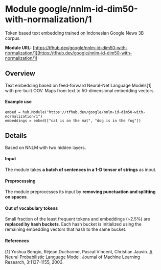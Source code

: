 # Module google/nnlm-id-dim50-with-normalization/1
Token based text embedding trained on Indonesian Google News 3B corpus.

**Module URL:** [https://tfhub.dev/google/nnlm-id-dim50-with-normalization/1](https://tfhub.dev/google/nnlm-id-dim50-with-normalization/1)

## Overview

Text embedding based on feed-forward Neural-Net Language Models[1] with
pre-built OOV. Maps from text to 50-dimensional embedding vectors.

#### Example use
```
embed = hub.Module("https://tfhub.dev/google/nnlm-id-dim50-with-normalization/1")
embeddings = embed(["cat is on the mat", "dog is in the fog"])
```

## Details
Based on NNLM with two hidden layers.

#### Input
The module takes **a batch of sentences in a 1-D tensor of strings** as input.

#### Preprocessing
The module preprocesses its input by **removing punctuation and splitting on spaces**.

#### Out of vocabulary tokens
Small fraction of the least frequent tokens and embeddings (~2.5%) are
**replaced by hash buckets**. Each hash bucket is initialized using the remaining
embedding vectors that hash to the same bucket.

#### References
[1] Yoshua Bengio, Réjean Ducharme, Pascal Vincent, Christian Jauvin.
[A Neural Probabilistic Language Model](http://www.jmlr.org/papers/volume3/bengio03a/bengio03a.pdf).
Journal of Machine Learning Research, 3:1137-1155, 2003.
